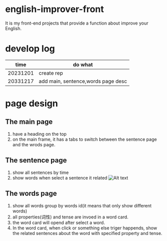 # english-improver-front
It is my front-end projects that provide a function about improve your English.
# develop log
| time | do what |
|--------|--------|
| 20231201  | create rep |
| 20331217  | add main, sentence,words page desc |

# page design
## The main page
1. have a heading on the top
2. on the main frame, it has a tabs to switch between the sentence page and the wrods page.
## The sentence page
1. show all sentences by time
2. show words when select a sentence it related
![Alt text](image.png)

## The words page
1. show all words group by words id(it means that only show different words)
2. all properties(词性) and tense are invoed in a word card.
3. the word card will opend after select a word.
4. In the word card, when click or something else triger happends, show the related sentences about the word with specified property and tense.